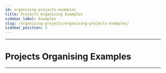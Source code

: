 ```yaml
---
id: organising-projects-examples
title: Projects Organising Examples
sidebar_label: Examples
slug: /organising-projects/organising-projects-examples/
sidebar_position: 3
---
```


---
# Projects Organising Examples
---